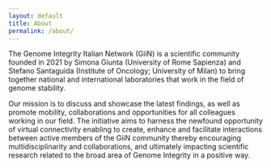 ```yaml
---
layout: default
title: About
permalink: /about/
---
```


The Genome Integrity Italian Network (GiiN) is a scientific community founded in 2021 by Simona Giunta (University of Rome Sapienza) and Stefano Santaguida (Institute of Oncology; University of Milan) to bring together national and international laboratories that work in the field of genome stability. 

Our mission is to discuss and showcase the latest findings, as well as promote mobility, collaborations and opportunities for all colleagues working in our field. The initiative aims to harness the newfound opportunity of virtual connectivity enabling to create, enhance and facilitate interactions between active members of the GiiN community thereby encouraging multidisciplinarity and collaborations, and ultimately impacting scientific research related to the broad area of Genome Integrity in a positive way.